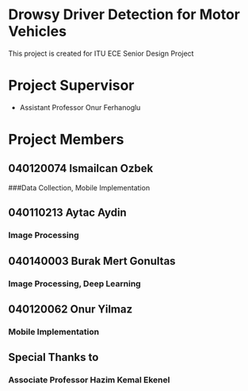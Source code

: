 # Drowsy Driver Detection for Motor Vehicles

This project is created for ITU ECE Senior Design Project

# Project Supervisor

* Assistant Professor Onur Ferhanoglu

# Project Members

## 040120074 Ismailcan Ozbek
###Data Collection, Mobile Implementation

## 040110213 Aytac Aydin
### Image Processing

## 040140003 Burak Mert Gonultas
### Image Processing, Deep Learning

## 040120062 Onur Yilmaz
### Mobile Implementation

## Special Thanks to
### Associate Professor Hazim Kemal Ekenel
